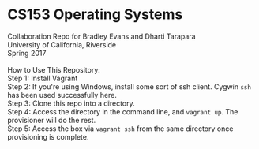 # CS153 Operating Systems
Collaboration Repo for Bradley Evans and Dharti Tarapara<br>
University of California, Riverside<br>
Spring 2017<br>
<br>
How to Use This Repository:
<br>
Step 1: Install Vagrant<br>
Step 2: If you're using Windows, install some sort of ssh client. Cygwin `ssh` has been used successfully here.<br>
Step 3: Clone this repo into a directory.<br>
Step 4: Access the directory in the command line, and `vagrant up`. The provisioner will do the rest.<br>
Step 5: Access the box via `vagrant ssh` from the same directory once provisioning is complete.<br>
